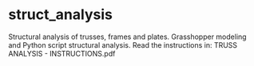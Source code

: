# struct_analysis
Structural analysis of trusses, frames and plates. Grasshopper modeling and Python script structural analysis.
Read the instructions in: TRUSS ANALYSIS - INSTRUCTIONS.pdf
